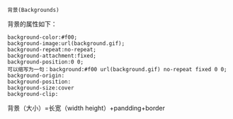     背景(Backgrounds)
背景的属性如下：
```
background-color:#f00; 
background-image:url(background.gif); 
background-repeat:no-repeat; 
background-attachment:fixed; 
background-position:0 0; 
可以缩写为一句：background:#f00 url(background.gif) no-repeat fixed 0 0; 
background-origin:
background-position:
background-size:cover
background-clip:
````
背景（大小）=长宽（width height）+pandding+border

